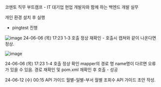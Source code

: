 코멘토 직무 부트캠프 - IT 대기업 현업 개발자와 함께 하는 백엔드 개발 실무


개인 환경 설치 후 실행 
- pingtest 진행

![image](https://github.com/YuHaRee/mvc-practice/assets/101623679/a869cbdd-2919-4f70-94c8-420ef89e319e)
24-06-06 (목) 17:23
1-3 호출 정상 재확인 - 호출시 캡쳐와 같이 나온다면 정상.




![image](https://github.com/YuHaRee/mvc-practice/assets/101623679/e8e93a87-5c21-45a4-af0c-4fc595d0ad08)

24-06-06 (목) 17:23
1-4 호출 정상 확인
mapper의 경로 명 name명이 다르면 오류가 있을 수 있음. 경로 재확인 및 pom.xml 재확인 후 호출 - 성공



24-06-12 (수) 00:15
API 가이드 월별-일별-부서 월별 조회수 API 가이드 초안 작성.
